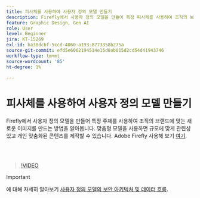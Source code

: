 ```yaml
---
title: 피사체를 사용하여 사용자 정의 모델 만들기
description: Firefly에서 사용자 정의 모델을 만들어 특정 피사체를 사용하여 조직의 브랜드에 맞는 새로운 이미지를 만드는 방법을 살펴보세요
feature: Graphic Design, Gen AI
role: User
level: Beginner
jira: KT-15269
exl-id: ba38dcbf-5ccd-4060-a193-8773358b275a
source-git-commit: efd5e6062194514e15d0ab015d2cd54d41943746
workflow-type: tm+mt
source-wordcount: '85'
ht-degree: 1%

---
```


# 피사체를 사용하여 사용자 정의 모델 만들기

Firefly에서 사용자 정의 모델을 만들어 특정 주제를 사용하여 조직의 브랜드에 맞는 새로운 이미지를 만드는 방법을 알아봅니다. 맞춤형 모델을 사용하면 규모에 맞게 관련성 있고 개인 맞춤화된 콘텐츠를 제작할 수 있습니다. Adobe Firefly 사용해 보기 [여기](https://firefly.adobe.com/).

<br> 

>[!VIDEO](https://video.tv.adobe.com/v/3428094?quality=12&learn=on&hidetitle=true)

>[!IMPORTANT]
>
>에 대해 자세히 알아보기 [사용자 정의 모델의 보안 아키텍처 및 데이터 흐름](https://www.adobe.com/content/dam/cc/en/trust-center/ungated/whitepapers/creative-cloud/adobe-firefly-custom-models-security-fact-sheet.pdf).

